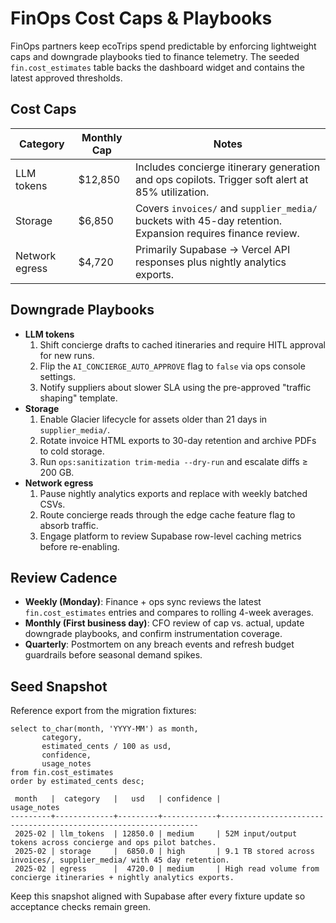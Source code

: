 # FinOps Cost Caps & Playbooks

FinOps partners keep ecoTrips spend predictable by enforcing lightweight caps and downgrade playbooks tied to finance telemetry.
The seeded `fin.cost_estimates` table backs the dashboard widget and contains the latest approved thresholds.

## Cost Caps

| Category | Monthly Cap | Notes |
| --- | --- | --- |
| LLM tokens | $12,850 | Includes concierge itinerary generation and ops copilots. Trigger soft alert at 85% utilization. |
| Storage | $6,850 | Covers `invoices/` and `supplier_media/` buckets with 45-day retention. Expansion requires finance review. |
| Network egress | $4,720 | Primarily Supabase → Vercel API responses plus nightly analytics exports. |

## Downgrade Playbooks

- **LLM tokens**
  1. Shift concierge drafts to cached itineraries and require HITL approval for new runs.
  2. Flip the `AI_CONCIERGE_AUTO_APPROVE` flag to `false` via ops console settings.
  3. Notify suppliers about slower SLA using the pre-approved "traffic shaping" template.
- **Storage**
  1. Enable Glacier lifecycle for assets older than 21 days in `supplier_media/`.
  2. Rotate invoice HTML exports to 30-day retention and archive PDFs to cold storage.
  3. Run `ops:sanitization trim-media --dry-run` and escalate diffs ≥ 200 GB.
- **Network egress**
  1. Pause nightly analytics exports and replace with weekly batched CSVs.
  2. Route concierge reads through the edge cache feature flag to absorb traffic.
  3. Engage platform to review Supabase row-level caching metrics before re-enabling.

## Review Cadence

- **Weekly (Monday)**: Finance + ops sync reviews the latest `fin.cost_estimates` entries and compares to rolling 4-week averages.
- **Monthly (First business day)**: CFO review of cap vs. actual, update downgrade playbooks, and confirm instrumentation coverage.
- **Quarterly**: Postmortem on any breach events and refresh budget guardrails before seasonal demand spikes.

## Seed Snapshot

Reference export from the migration fixtures:

```
select to_char(month, 'YYYY-MM') as month,
       category,
       estimated_cents / 100 as usd,
       confidence,
       usage_notes
from fin.cost_estimates
order by estimated_cents desc;

 month   |  category   |   usd   | confidence |                           usage_notes
---------+-------------+---------+------------+-----------------------------------------------------------------
 2025-02 | llm_tokens  | 12850.0 | medium     | 52M input/output tokens across concierge and ops pilot batches.
 2025-02 | storage     |  6850.0 | high       | 9.1 TB stored across invoices/, supplier_media/ with 45 day retention.
 2025-02 | egress      |  4720.0 | medium     | High read volume from concierge itineraries + nightly analytics exports.
```

Keep this snapshot aligned with Supabase after every fixture update so acceptance checks remain green.
